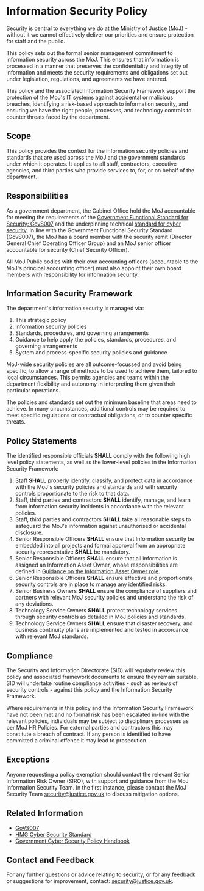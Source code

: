 # Information Security Policy

Security is central to everything we do at the Ministry of Justice \(MoJ\) - without it we cannot effectively deliver our priorities and ensure protection for staff and the public.

This policy sets out the formal senior management commitment to information security across the MoJ. This ensures that information is processed in a manner that preserves the confidentiality and integrity of information and meets the security requirements and obligations set out under legislation, regulations, and agreements we have entered.

This policy and the associated Information Security Framework support the protection of the MoJ's IT systems against accidental or malicious breaches, identifying a risk-based approach to information security, and ensuring we have the right people, processes, and technology controls to counter threats faced by the department.

## Scope

This policy provides the context for the information security policies and standards that are used across the MoJ and the government standards under which it operates. It applies to all staff, contractors, executive agencies, and third parties who provide services to, for, or on behalf of the department.

## Responsibilities

As a government department, the Cabinet Office hold the MoJ accountable for meeting the requirements of the [Government Functional Standard for Security: GovS007](https://www.gov.uk/government/publications/government-functional-standard-govs-007-security) and the underpinning technical [standard for cyber security](https://www.security.gov.uk/policy-and-guidance/the-cyber-security-standard/). In line with the Government Functional Security Standard \(GovS007\), the MoJ has a board member with the security remit \(Director General Chief Operating Officer Group\) and an MoJ senior officer accountable for security \(Chief Security Officer\).

All MoJ Public bodies with their own accounting officers \(accountable to the MoJ's principal accounting officer\) must also appoint their own board members with responsibility for information security.

## Information Security Framework

The department's information security is managed via:

1.  This strategic policy
2.  Information security policies
3.  Standards, procedures, and governing arrangements
4.  Guidance to help apply the policies, standards, procedures, and governing arrangements
5.  System and process-specific security policies and guidance

MoJ-wide security policies are all outcome-focussed and avoid being specific, to allow a range of methods to be used to achieve them, tailored to local circumstances. This permits agencies and teams within the department flexibility and autonomy in interpreting them given their particular operations.

The policies and standards set out the minimum baseline that areas need to achieve. In many circumstances, additional controls may be required to meet specific regulations or contractual obligations, or to counter specific threats.

## Policy Statements

The identified responsible officials **SHALL** comply with the following high level policy statements, as well as the lower-level policies in the Information Security Framework:

1.  Staff **SHALL** properly identify, classify, and protect data in accordance with the MoJ's security policies and standards and with security controls proportionate to the risk to that data.
2.  Staff, third parties and contractors **SHALL** identify, manage, and learn from information security incidents in accordance with the relevant policies.
3.  Staff, third parties and contractors **SHALL** take all reasonable steps to safeguard the MoJ's information against unauthorised or accidental disclosure.
4.  Senior Responsible Officers **SHALL** ensure that Information security be embedded into all projects and formal approval from an appropriate security representative **SHALL** be mandatory.
5.  Senior Responsible Officers **SHALL** ensure that all information is assigned an Information Asset Owner, whose responsibilities are defined in [Guidance on the Information Asset Owner role](https://www.gov.uk/government/publications/information-asset-owner-role-guidance/guidance-on-the-information-asset-owner-role-html).
6.  Senior Responsible Officers **SHALL** ensure effective and proportionate security controls are in place to manage any identified risks.
7.  Senior Business Owners **SHALL** ensure the compliance of suppliers and partners with relevant MoJ security policies and understand the risk of any deviations.
8.  Technology Service Owners **SHALL** protect technology services through security controls as detailed in MoJ policies and standards.
9.  Technology Service Owners **SHALL** ensure that disaster recovery, and business continuity plans are implemented and tested in accordance with relevant MoJ standards.

## Compliance

The Security and Information Directorate \(SID\) will regularly review this policy and associated framework documents to ensure they remain suitable. SID will undertake routine compliance activities - such as reviews of security controls - against this policy and the Information Security Framework.

Where requirements in this policy and the Information Security Framework have not been met and no formal risk has been escalated in-line with the relevant policies, individuals may be subject to disciplinary processes as per MoJ HR Policies. For external parties and contractors this may constitute a breach of contract. If any person is identified to have committed a criminal offence it may lead to prosecution.

## Exceptions

Anyone requesting a policy exemption should contact the relevant Senior Information Risk Owner \(SIRO\), with support and guidance from the MoJ Information Security Team. In the first instance, please contact the MoJ Security Team  security@justice.gov.uk to discuss mitigation options.

## Related Information

-   [GoVS007](https://www.gov.uk/government/publications/government-functional-standard-govs-007-security)
-   [HMG Cyber Security Standard](https://www.security.gov.uk/policy-and-guidance/the-cyber-security-standard/)
-   [Government Cyber Security Policy Handbook](https://www.security.gov.uk/policy-and-guidance/government-cyber-security-policy-handbook/)

## Contact and Feedback

For any further questions or advice relating to security, or for any feedback or suggestions for improvement, contact: [security@justice.gov.uk](mailto:security@justice.gov.uk).

